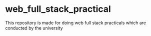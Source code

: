 # web_full_stack_practical
This repository is made for doing web full stack practicals which are conducted by the university
